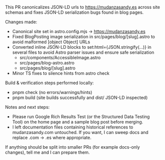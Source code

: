 This PR canonicalizes JSON-LD urls to https://mudanzasandy.es across site schemas and fixes JSON-LD serialization bugs found in blog pages.

Changes made:

- Canonical site set in astro.config.mjs -> https://mudanzasandy.es
- Fixed BlogPosting image serialization in src/pages/blog/[slug].astro to avoid malformed [object Object] URLs
- Converted inline JSON-LD blocks to set:html={JSON.stringify(...)} in several files to avoid Astro parser issues and ensure safe serialization
  - src/components/AccessibleImage.astro
  - src/pages/blog-astro.astro
  - src/pages/blog/[slug].astro
- Minor TS fixes to silence hints from astro check

Build & verification steps performed locally:

- pnpm check (no errors/warnings/hints)
- pnpm build (site builds successfully and dist/ JSON-LD inspected)

Notes and next steps:

- Please run Google Rich Results Test (or the Structured Data Testing Tool) on the home page and a sample blog post before merging.
- I left documentation files containing historical references to mudanzasandy.com untouched. If you want, I can sweep docs and replace .com -> .es where appropriate.

If anything should be split into smaller PRs (for example docs-only changes), tell me and I can prepare them.
